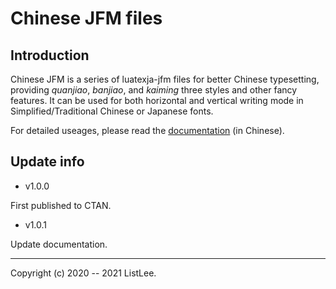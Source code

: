 # Chinese JFM files

## Introduction

Chinese JFM is a series of luatexja-jfm files for better Chinese typesetting, providing *quanjiao*, *banjiao*, and *kaiming* three styles and other fancy features. It can be used for both horizontal and vertical writing mode in Simplified/Traditional Chinese or Japanese fonts.

For detailed useages, please read the [documentation](chinese-jfm.pdf) (in Chinese).

## Update info

* v1.0.0

First published to CTAN.

* v1.0.1

Update documentation.

---
Copyright (c) 2020 -- 2021 ListLee.
